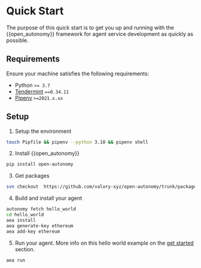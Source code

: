 # Quick Start

The purpose of this quick start is to get you up and running with the {{open_autonomy}} framework for agent service development as quickly as possible.

## Requirements

Ensure your machine satisfies the following requirements:

- Python `>= 3.7`
- [Tendermint](https://docs.tendermint.com/master/introduction/install.html) `==0.34.11`
- [Pipenv](https://pipenv.pypa.io/en/latest/install/) `>=2021.x.xx`

## Setup

1. Setup the environment
```bash
touch Pipfile && pipenv --python 3.10 && pipenv shell
```

2. Install {{open_autonomy}}
```bash
pip install open-autonomy
```

3. Get packages
```bash
svn checkout  https://github.com/valory-xyz/open-autonomy/trunk/packages packages
```

4. Build and install your agent
```bash
autonomy fetch hello_world
cd hello_world
aea install
aea generate-key ethereum
aea add-key ethereum
```

5. Run your agent. More info on this hello world example on the [get started](https://davidminarsch.github.io/temp-docs-valory/get_started/) section.
```bash
aea run
```
